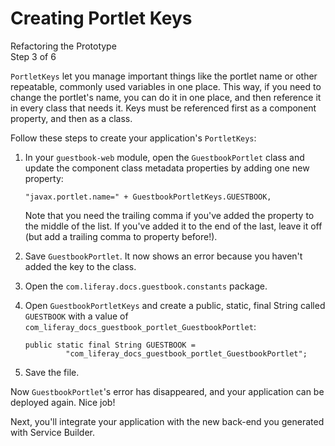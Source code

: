 # Creating Portlet Keys [](id=creating-portlet-keys)

<div class="learn-path-step">
    <p>Refactoring the Prototype<br>Step 3 of 6</p>
</div>

`PortletKeys` let you manage important things like the portlet name or other 
repeatable, commonly used variables in one place. This way, if you need to 
change the portlet's name, you can do it in one place, and then reference it in 
every class that needs it. Keys must be referenced first as a component 
property, and then as a class. 

Follow these steps to create your application's `PortletKeys`:

1.  In your `guestbook-web` module, open the `GuestbookPortlet` class and 
    update the component class metadata properties by adding one new property: 

        "javax.portlet.name=" + GuestbookPortletKeys.GUESTBOOK,

    Note that you need the trailing comma if you've added the property to the
    middle of the list. If you've added it to the end of the last, leave it off 
    (but add a trailing comma to property before!). 

2.  Save `GuestbookPortlet`. It now shows an error because you haven't added 
    the key to the class. 

3.  Open the `com.liferay.docs.guestbook.constants` package. 

4.  Open `GuestbookPortletKeys` and create a public, static, final String called
    `GUESTBOOK` with a value of 
    `com_liferay_docs_guestbook_portlet_GuestbookPortlet`: 
 
        public static final String GUESTBOOK =
                 "com_liferay_docs_guestbook_portlet_GuestbookPortlet";

5. Save the file.

Now `GuestbookPortlet`'s error has disappeared, and your application can be
deployed again. Nice job! 

Next, you'll integrate your application with the new back-end you generated with 
Service Builder. 

